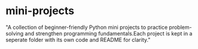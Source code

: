 # mini-projects
"A collection of beginner-friendly Python mini projects to practice problem-solving and strengthen programming fundamentals.Each project is kept in a seperate folder with its own code and README for clarity."
